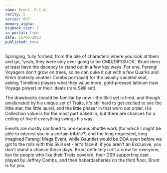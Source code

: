 ```yaml
---
name: Brunt, F.C.A.
rarity: 5
series: ds9
memory_alpha:
bigbook_tier: 7
in_portal: true
date: 15/06/2022
published: true
---
```


Springing, fully formed, from the pile of characters where you look at them and go, 'yeah, they were only ever going to be CMD/DIP/SUCK,' Brunt does at least have the decency to stand out in a few key ways. For one, Ferengi Voyagers don't grow on trees, so he can duke it out with a few Quarks and Krem (notedly another Combs portrayal) for the usually vacated seat, asking Timelines players what they value more, gold-pressed latinum (raw Voyage power) or their ideals (rare Skill set).

The drawbacks should be familiar by now - the Skill set is tired, and though ameliorated by his unique set of Traits, it's still hard to get excited to see the little star, the little laurel, and the little phaser in that worn out order. His Collection value is for the most part baked in, but there are chances for a ceiling of five if everything swings his way.

Events are mostly confined to non-bonus Shuttle work (for which I might be able to interest you in a certain tribble?) and the long requested, long imagined Ferengi Mega Event, while Gauntlet would be DOA even before we got to the rolls with this Skill set - let's face it, if you aren't an Exclusive, you don't stand a chance these days. Brunt definitely isn't a crew for everyone, but for people who like their Traits covered, their DS9 supporting cast played by Jeffrey Combs, and their haberdasheries on the third floor, Brunt is for you.
